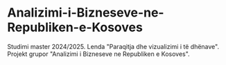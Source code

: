 # Analizimi-i-Bizneseve-ne-Republiken-e-Kosoves
Studimi master 2024/2025. Lenda "Paraqitja dhe vizualizimi i të dhënave". Projekt grupor "Analizimi i Bizneseve ne Republiken e Kosoves".
